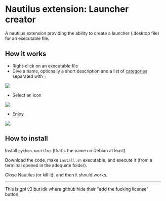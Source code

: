 # Nautilus extension: Launcher creator

A nautilus extension providing the ability to create a launcher (.desktop file) for an executable file.

## How it works

- Right-click on an executable file
- Give a name, optionally a short description and a list of [categories](https://standards.freedesktop.org/menu-spec/latest/apa.html) separated with `;`

![](https://i.imgur.com/1NqbxCR.png)

- Select an icon

![](https://i.imgur.com/wFneAti.png)

- Enjoy

![](https://i.imgur.com/aqvKVWM.png)

## How to install

Install `python-nautilus` (that's the name on Debian at least).

Download the code, make `install.sh` executable, and execute it (from a terminal opened in the adequate folder).

Close Nautilus (or kill it), and then it should works.

----

This is gpl v3 but idk where github hide their "add the fucking license" button
